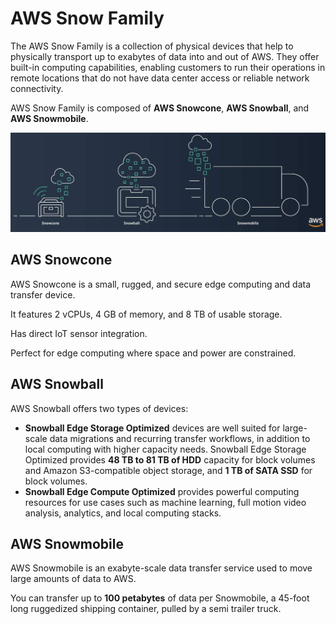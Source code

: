 # AWS Snow Family

The AWS Snow Family is a collection of physical devices that help to physically transport up to exabytes of data into and out of AWS. They offer built-in computing capabilities, enabling customers to run their operations in remote locations that do not have data center access or reliable network connectivity.

AWS Snow Family is composed of **AWS Snowcone**, **AWS Snowball**, and **AWS Snowmobile**.

![](./images/snow-family.png)


## AWS Snowcone

AWS Snowcone is a small, rugged, and secure edge computing and data transfer device.

It features 2 vCPUs, 4 GB of memory, and 8 TB of usable storage.

Has direct IoT sensor integration.

Perfect for edge computing where space and power are constrained.


## AWS Snowball

AWS Snowball offers two types of devices:

- **Snowball Edge Storage Optimized** devices are well suited for large-scale data migrations and recurring transfer workflows, in addition to local computing with higher capacity needs. Snowball Edge Storage Optimized provides **48 TB to 81 TB of HDD** capacity for block volumes and Amazon S3-compatible object storage, and **1 TB of SATA SSD** for block volumes.
- **Snowball Edge Compute Optimized** provides powerful computing resources for use cases such as machine learning, full motion video analysis, analytics, and local computing stacks.


## AWS Snowmobile

AWS Snowmobile is an exabyte-scale data transfer service used to move large amounts of data to AWS.

You can transfer up to **100 petabytes** of data per Snowmobile, a 45-foot long ruggedized shipping container, pulled by a semi trailer truck.